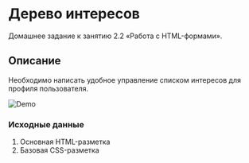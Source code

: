 # Дерево интересов

Домашнее задание к занятию 2.2 «Работа с HTML-формами».

## Описание 

Необходимо написать удобное управление списком интересов для профиля пользователя.

![Demo](./demo.gif)

### Исходные данные

1. Основная HTML-разметка
2. Базовая CSS-разметка

